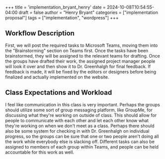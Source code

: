 +++
title = 'implementation_bryant_henry'
date = 2024-10-08T10:54:55-04:00
draft = false
author = "Henry Bryant"
categories = ["implementation proposal"]
tags = ["implementation", "wordpress"]
+++
## Workflow Description

First, we will post the required tasks to Microsoft Teams, moving them into the "Brainstorming" section on Teams first. Once the tasks have been brainstormed, they will be assigned to the relevant teams for drafting. Once the groups have drafted their work, the assigned project manager people will look it over and then show it to Dr. Greenhalgh for final feedback. If feedback is made, it will be fixed by the editors or designers before being finalized and actually implemented on the website. 

## Class Expectations and Workload

I feel like communication in this class is very important. Perhaps the groups should utilize some sort of group messaging platform, like GroupMe, for discussing what they're working on outside of class. This should allow for people to communicate with each other and let each other know what they're working on when we don't meet as a class. Perhaps there should also be some system for checking in with Dr. Greenhalgh on individual progress, so the groups can be sure that one or two people aren't doing all the work while everybody else is slacking off. Different tasks can also be assigned to members of each group within Teams, and people can be held accountable for this work as well. 